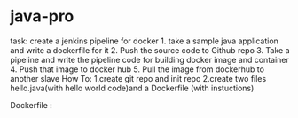 # java-pro
task:     create a jenkins pipeline for docker
          1. take a sample java application and write a dockerfile for it
          2. Push the source code to Github repo
          3. Take a pipeline and write the pipeline code for building docker image and container
          4. Push that image to docker hub
          5. Pull the image from dockerhub to another slave
How To: 1.create git repo and init repo
        2.create two files hello.java(with hello world code)and a Dockerfile (with instuctions)

Dockerfile :  
